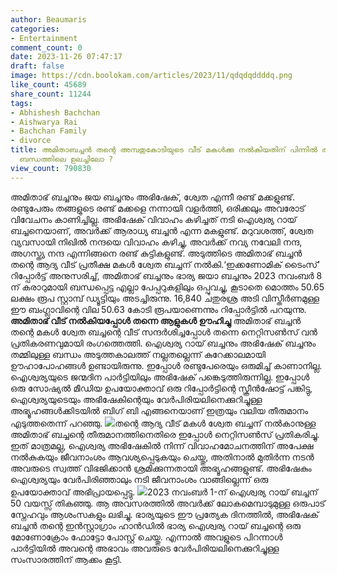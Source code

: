 ```yaml
---
author: Beaumaris
categories:
- Entertainment
comment_count: 0
date: 2023-11-26 07:47:17
draft: false
image: https://cdn.boolokam.com/articles/2023/11/qdqdqddddq.png
like_count: 45689
share_count: 11244
tags:
- Abhishesh Bachchan
- Aishwarya Rai
- Bachchan Family
- divorce
title: അമിതാബച്ചൻ തന്റെ അമ്പതുകോടിയുടെ വീട് മകൾക്കു നൽകിയതിന് പിന്നിൽ അഭിഷേക് ഐശ്വര്യ
  ബന്ധത്തിലെ ഉലച്ചിലോ ?
view_count: 790830
---
```


അമിതാഭ് ബച്ചനും ജയ ബച്ചനും അഭിഷേക്, ശ്വേത എന്നീ രണ്ട് മക്കളുണ്ട്. രണ്ടുപേരും തങ്ങളുടെ രണ്ട് മക്കളെ നന്നായി വളർത്തി, ഒരിക്കലും അവരോട് വിവേചനം കാണിച്ചില്ല. അഭിഷേക് വിവാഹം കഴിച്ചത് നടി ഐശ്വര്യ റായ് ബച്ചനെയാണ്, അവർക്ക് ആരാധ്യ ബച്ചൻ എന്ന മകളുണ്ട്. മറുവശത്ത്, ശ്വേത വ്യവസായി നിഖിൽ നന്ദയെ വിവാഹം കഴിച്ചു, അവർക്ക് നവ്യ നവേലി നന്ദ, അഗസ്ത്യ നന്ദ എന്നിങ്ങനെ രണ്ട് കുട്ടികളുണ്ട്. അടുത്തിടെ അമിതാഭ് ബച്ചൻ തന്റെ ആദ്യ വീട് പ്രതീക്ഷ മകൾ ശ്വേത ബച്ചന് നൽകി.‘ഇക്കണോമിക് ടൈംസ്’ റിപ്പോർട്ട് അനുസരിച്ച്, അമിതാഭ് ബച്ചനും ഭാര്യ ജയാ ബച്ചനും 2023 നവംബർ 8 ന് കരാറുമായി ബന്ധപ്പെട്ട എല്ലാ പേപ്പറുകളിലും ഒപ്പുവച്ചു, കൂടാതെ മൊത്തം 50.65 ലക്ഷം രൂപ സ്റ്റാമ്പ് ഡ്യൂട്ടിയും അടച്ചിരുന്നു. 16,840 ചതുരശ്ര അടി വിസ്തീർണമുള്ള ഈ ബംഗ്ലാവിന്റെ വില 50.63 കോടി രൂപയാണെന്നും റിപ്പോർട്ടിൽ പറയുന്നു. **അമിതാഭ് വീട് നൽകിയപ്പോൾ തന്നെ ആളുകൾ ഊഹിച്ചു** അമിതാഭ് ബച്ചൻ തന്റെ മകൾ ശ്വേത ബച്ചന്റെ വീട് സന്ദർശിച്ചപ്പോൾ തന്നെ നെറ്റിസൺസ് വൻ പ്രതികരണവുമായി രംഗത്തെത്തി. ഐശ്വര്യ റായ് ബച്ചനും അഭിഷേക് ബച്ചനും തമ്മിലുള്ള ബന്ധം അടുത്തകാലത്ത് നല്ലതല്ലെന്ന് കുറേക്കാലമായി ഊഹാപോഹങ്ങൾ ഉണ്ടായിരുന്നു. ഇപ്പോൾ രണ്ടുപേരെയും ഒരുമിച്ച് കാണാനില്ല. ഐശ്വര്യയുടെ ജന്മദിന പാർട്ടിയിലും അഭിഷേക് പങ്കെടുത്തിരുന്നില്ല. ഇപ്പോൾ ഒരു സോഷ്യൽ മീഡിയ ഉപയോക്താവ് ഒരു റിപ്പോർട്ടിന്റെ സ്ക്രീൻഷോട്ട് പങ്കിട്ടു, ഐശ്വര്യയുടെയും അഭിഷേകിന്റെയും വേർപിരിയലിനെക്കുറിച്ചുള്ള അഭ്യൂഹങ്ങൾക്കിടയിൽ ബിഗ് ബി എങ്ങനെയാണ് ഇത്രയും വലിയ തീരുമാനം എടുത്തതെന്ന് പറഞ്ഞു. ![](https://cdn.boolokam.com/articles/2023/11/qdqdqddddq.png)തന്റെ ആദ്യ വീട് മകൾ ശ്വേത ബച്ചന് നൽകാനുള്ള അമിതാഭ് ബച്ചന്റെ തീരുമാനത്തിനെതിരെ ഇപ്പോൾ നെറ്റിസൺസ് പ്രതികരിച്ചു. ഇത് മാത്രമല്ല, ഐശ്വര്യ അഭിഷേകിൽ നിന്ന് വിവാഹമോചനത്തിന് അപേക്ഷ നൽകുകയും ജീവനാംശം ആവശ്യപ്പെടുകയും ചെയ്തു, അതിനാൽ മുതിർന്ന നടൻ അവരുടെ സ്വത്ത് വിഭജിക്കാൻ ശ്രമിക്കുന്നതായി അഭ്യൂഹങ്ങളുണ്ട്. അഭിഷേകും ഐശ്വര്യയും വേർപിരിഞ്ഞാലും നടി ജീവനാംശം വാങ്ങില്ലെന്ന് ഒരു ഉപയോക്താവ് അഭിപ്രായപ്പെട്ടു. ![](https://cdn.boolokam.com/articles/2023/11/aac.webp)2023 നവംബർ 1-ന് ഐശ്വര്യ റായ് ബച്ചന് 50 വയസ്സ് തികഞ്ഞു. ആ അവസരത്തിൽ അവർക്ക് ലോകമെമ്പാടുമുള്ള ഒരുപാട് സ്നേഹവും ആശംസകളും ലഭിച്ചു. ഭാര്യയുടെ ഈ പ്രത്യേക ദിനത്തിൽ, അഭിഷേക് ബച്ചൻ തന്റെ ഇൻസ്റ്റാഗ്രാം ഹാൻഡിൽ ഭാര്യ ഐശ്വര്യ റായ് ബച്ചന്റെ ഒരു മോണോക്രോം ഫോട്ടോ പോസ്റ്റ് ചെയ്തു. എന്നാൽ അവളുടെ പിറന്നാൾ പാർട്ടിയിൽ അവന്റെ അഭാവം അവരുടെ വേർപിരിയലിനെക്കുറിച്ചുള്ള സംസാരത്തിന് ആക്കം കൂട്ടി.